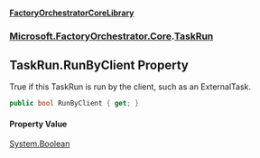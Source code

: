 #### [FactoryOrchestratorCoreLibrary](./FactoryOrchestratorCoreLibrary.md 'FactoryOrchestratorCoreLibrary')
### [Microsoft.FactoryOrchestrator.Core](./Microsoft-FactoryOrchestrator-Core.md 'Microsoft.FactoryOrchestrator.Core').[TaskRun](./Microsoft-FactoryOrchestrator-Core-TaskRun.md 'Microsoft.FactoryOrchestrator.Core.TaskRun')
## TaskRun.RunByClient Property
True if this TaskRun is run by the client, such as an ExternalTask.  
```csharp
public bool RunByClient { get; }
```
#### Property Value
[System.Boolean](https://docs.microsoft.com/en-us/dotnet/api/System.Boolean 'System.Boolean')  

